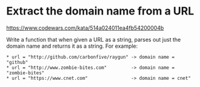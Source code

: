 # Extract the domain name from a URL

<https://www.codewars.com/kata/514a024011ea4fb54200004b>

Write a function that when given a URL as a string, parses out just the domain name and returns it as a string. For example:

```text
* url = "http://github.com/carbonfive/raygun" -> domain name = "github"
* url = "http://www.zombie-bites.com"         -> domain name = "zombie-bites"
* url = "https://www.cnet.com"                -> domain name = cnet"
```
